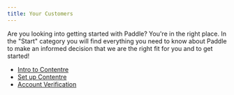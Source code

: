 ```yaml
---
title: Your Customers
---
```


<article class="text-white">
  <p class="text-xl">
    Are you looking into getting started with Paddle? You're in the right place.
    In the "Start" category you will find everything you need to know about
    Paddle to make an informed decision that we are the right fit for you and to
    get started!
  </p>

  <ul class="mt-6">
    <li>
      <a class="underline text-xl" href="#">Intro to Contentre</a>
    </li>
    <li>
      <a class="underline text-xl" href="#">Set up Contentre</a>
    </li>
    <li>
      <a class="underline text-xl" href="#">Account Verification</a>
    </li>
  </ul>
</article>
